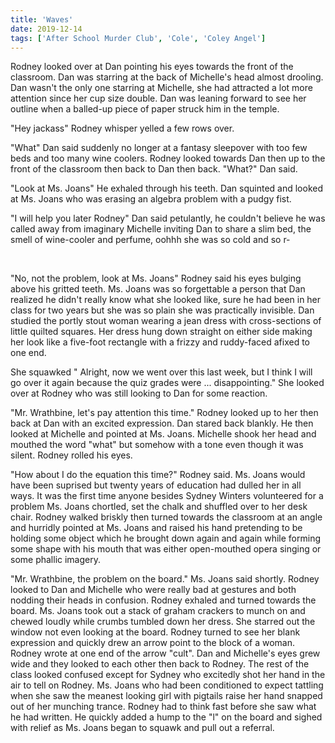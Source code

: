 ```yaml
---
title: 'Waves'
date: 2019-12-14
tags: ['After School Murder Club', 'Cole', 'Coley Angel']
---
```


Rodney looked over at Dan pointing his eyes towards the front of the classroom. Dan was starring at the back of Michelle's head almost drooling. Dan wasn't the only one starring at Michelle, she had attracted a lot more attention since her cup size double. Dan was leaning forward to see her outline when a balled-up piece of paper struck him in the temple.

"Hey jackass" Rodney whisper yelled a few rows over.

"What" Dan said suddenly no longer at a fantasy sleepover with too few beds and too many wine coolers. Rodney looked towards Dan then up to the front of the classroom then back to Dan then back. "What?" Dan said.

"Look at Ms. Joans" He exhaled through his teeth. Dan squinted and looked at Ms. Joans who was erasing an algebra problem with a pudgy fist.

"I will help you later Rodney" Dan said petulantly, he couldn't believe he was called away from imaginary Michelle inviting Dan to share a slim bed, the smell of wine-cooler and perfume, oohhh she was so cold and so r-

 

"No, not the problem, look at Ms. Joans" Rodney said his eyes bulging above his gritted teeth. Ms. Joans was so forgettable a person that Dan realized he didn't really know what she looked like, sure he had been in her class for two years but she was so plain she was practically invisible. Dan studied the portly stout woman wearing a jean dress with cross-sections of little quilted squares. Her dress hung down straight on either side making her look like a five-foot rectangle with a frizzy and ruddy-faced afixed to one end.

She squawked " Alright, now we went over this last week, but I think I will go over it again because the quiz grades were ... disappointing." She looked over at Rodney who was still looking to Dan for some reaction.

"Mr. Wrathbine, let's pay attention this time." Rodney looked up to her then back at Dan with an excited expression. Dan stared back blankly. He then looked at Michelle and pointed at Ms. Joans. Michelle shook her head and mouthed the word "what" but somehow with a tone even though it was silent. Rodney rolled his eyes.

"How about I do the equation this time?" Rodney said. Ms. Joans would have been suprised but twenty years of education had dulled her in all ways. It was the first time anyone besides Sydney Winters volunteered for a problem Ms. Joans chortled, set the chalk and shuffled over to her desk chair. Rodney walked briskly then turned towards the classroom at an angle and hurridly pointed at Ms. Joans and raised his hand pretending to be holding some object which he brought down again and again while forming some shape with his mouth that was either open-mouthed opera singing or some phallic imagery.

"Mr. Wrathbine, the problem on the board." Ms. Joans said shortly. Rodney looked to Dan and Michelle who were really bad at gestures and both nodding their heads in confusion. Rodney exhaled and turned towards the board. Ms. Joans took out a stack of graham crackers to munch on and chewed loudly while crumbs tumbled down her dress. She starred out the window not even looking at the board. Rodney turned to see her blank expression and quickly drew an arrow point to the block of a woman. Rodney wrote at one end of the arrow "cult". Dan and Michelle's eyes grew wide and they looked to each other then back to Rodney. The rest of the class looked confused except for Sydney who excitedly shot her hand in the air to tell on Rodney. Ms. Joans who had been conditioned to expect tattling when she saw the meanest looking girl with pigtails raise her hand snapped out of her munching trance. Rodney had to think fast before she saw what he had written. He quickly added a hump to the "l" on the board and sighed with relief as Ms. Joans began to squawk and pull out a referral.

